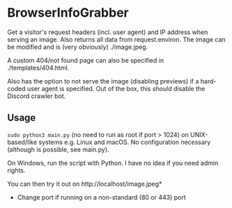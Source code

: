 # BrowserInfoGrabber
Get a visitor's request headers (incl. user agent) and IP address when serving an image. Also returns all data from request.environ. The image can be modified and is (very obviously) ./image.jpeg.

A custom 404/not found page can also be specified in ./templates/404.html.

Also has the option to not serve the image (disabling previews) if a hard-coded user agent is specified. Out of the box, this *should* disable the Discord crawler bot.

## Usage
``sudo python3 main.py`` (no need to run as root if port > 1024) on UNIX-based/like systems e.g. Linux and macOS. No configuration necessary (although is possible, see main.py).

On Windows, run the script with Python. I have no idea if you need admin rights.

You can then try it out on http://localhost/image.jpeg*

* Change port if running on a non-standard (80 or 443) port